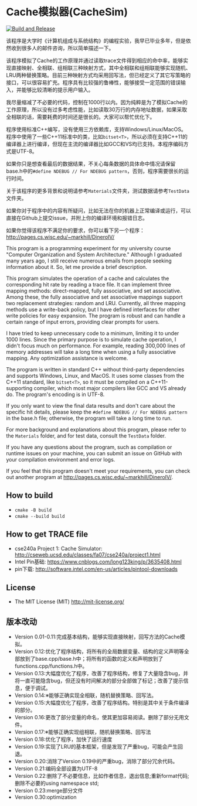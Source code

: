# Cache模拟器(CacheSim)

[![Build and Release](https://github.com/jiangxincode/CacheSim/actions/workflows/BuildAndRelease.yml/badge.svg)](https://github.com/jiangxincode/CacheSim/actions/workflows/BuildAndRelease.yml)

该程序是大学时《计算机组成与系统结构》的编程实验，我早已毕业多年，但是依然收到很多人的邮件咨询，所以简单描述一下。

该程序模拟了Cache的工作原理并通过读取trace文件得到相应的命中率，能够实现直接映射、全相联、组相联三种映射方式，其中全相联和组相联能够实现随机、LRU两种替换策略。目前三种映射方式均采用回写法，但已经定义了其它写策略的接口，可以很容易扩充。程序具有比较强的鲁棒性，能够接受一定范围的错误输入，并能够比较清晰的提示用户输入。

我尽量缩减了不必要的代码，控制在1000行以内。因为纯粹是为了模拟Cache的工作原理，所以没有过多考虑性能，比如读取30万行的内存地址数据，如果采取全相联的话，需要耗费的时间还是很长的。大家可以帮忙优化下。

程序使用标准C++编写，没有使用三方依赖库，支持Windows/Linux/MacOS。程序中使用了一些C++11标准中的类，比如`bitset<T>`，所以必须在支持C++11的编译器上进行编译，但现在主流的编译器比如GCC和VS均已支持。本程序编码方式是UTF-8。

如果你只是想查看最后的数据结果，不关心每条数据的具体命中情况请保留base.h中的`#define NDEBUG // For NDEBUG pattern`，否则，程序需要很长的运行时间。

关于该程序的更多背景和说明请参考`Materials`文件夹，测试数据请参考`TestData`文件夹。

如果你对于程序中的内容有所疑问，比如无法在你的机器上正常编译或运行，可以直接在Github上提交issue，并附上你的编译环境和报错日志。

如果你觉得该程序不满足你的要求，你可以看下另一个程序：<http://pages.cs.wisc.edu/~markhill/DineroIV/>

This program is a programming experiment for my university course "Computer Organization and System Architecture." Although I graduated many years ago, I still receive numerous emails from people seeking information about it. So, let me provide a brief description.

This program simulates the operation of a cache and calculates the corresponding hit rate by reading a trace file. It can implement three mapping methods: direct-mapped, fully associative, and set associative. Among these, the fully associative and set associative mappings support two replacement strategies: random and LRU. Currently, all three mapping methods use a write-back policy, but I have defined interfaces for other write policies for easy expansion. The program is robust and can handle a certain range of input errors, providing clear prompts for users.

I have tried to keep unnecessary code to a minimum, limiting it to under 1000 lines. Since the primary purpose is to simulate cache operation, I didn't focus much on performance. For example, reading 300,000 lines of memory addresses will take a long time when using a fully associative mapping. Any optimization assistance is welcome.

The program is written in standard C++ without third-party dependencies and supports Windows, Linux, and MacOS. It uses some classes from the C++11 standard, like `bitset<T>`, so it must be compiled on a C++11-supporting compiler, which most major compilers like GCC and VS already do. The program's encoding is in UTF-8.

If you only want to view the final data results and don't care about the specific hit details, please keep the `#define NDEBUG // For NDEBUG pattern` in the base.h file; otherwise, the program will take a long time to run.

For more background and explanations about this program, please refer to the `Materials` folder, and for test data, consult the `TestData` folder.

If you have any questions about the program, such as compilation or runtime issues on your machine, you can submit an issue on GitHub with your compilation environment and error logs.

If you feel that this program doesn't meet your requirements, you can check out another program at <http://pages.cs.wisc.edu/~markhill/DineroIV/>.

## How to build

* `cmake -B build`
* `cmake --build build`

## How to get TRACE file

* cse240a Project 1: Cache Simulator: <http://cseweb.ucsd.edu/classes/fa07/cse240a/project1.html>
* Intel Pin基础: <https://www.cnblogs.com/long123king/p/3635408.html>
* pin下载: <http://software.intel.com/en-us/articles/pintool-downloads>

## License

+ The MIT License (MIT) <http://mit-license.org/>

## 版本改动

* Version 0.01-0.11:完成基本结构，能够实现直接映射，回写方法的Cache模拟。
* Version 0.12:优化了程序结构，将所有的全局数据变量、结构的定义声明等全部放到了base.cpp/base.h中；将所有的函数的定义和声明放到了functions.cpp/functions.h中。
* Version 0.13:大幅度优化了程序，改善了程序结构，修复了大量隐含bug，并将一直可能隐含bug，但还没有时间解决的部分全部做了标记；改善了提示信息，便于调试。
* Version 0.14:※能够正确实现全相联，随机替换策略、回写法。
* Version 0.15:大幅度优化了程序，改善了程序结构。特别是其中关于条件编译的部分。
* Version 0.16:更改了部分变量的命名，使其更加容易阅读。删除了部分无用文件。
* Version 0.17:※能够正确实现组相联，随机替换策略、回写法
* Version 0.18:优化了程序，加快了运行速度
* Version 0.19:实现了LRU的基本框架，但是发现了严重bug，可能会产生回退。
* Version 0.20:消除了Version 0.19中的严重bug，消除了部分冗余代码。
* Version 0.21:编码全部设置为UTF-8
* Version 0.22:删除了不必要信息，比如作者信息，退出信息;重新format代码;删除不必要的using namespace std;
* Version 0.23:merge部分文件
* Version 0.30:optimization

